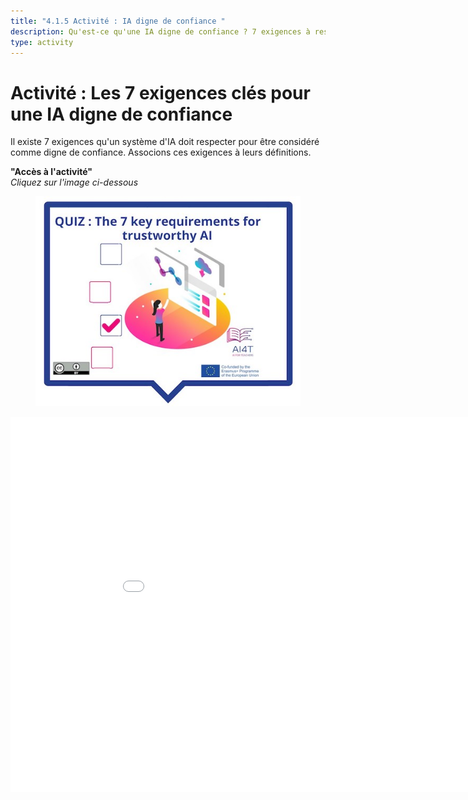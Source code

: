 ```yaml
---
title: "4.1.5 Activité : IA digne de confiance "
description: Qu'est-ce qu'une IA digne de confiance ? 7 exigences à respecter pour les systèmes d'IA
type: activity
---
```


# Activité : Les 7 exigences clés pour une IA digne de confiance

Il existe 7 exigences qu'un système d'IA doit respecter pour être considéré comme digne de confiance.
Associons ces exigences à leurs définitions.

**"Accès à l'activité"**  
_Cliquez sur l'image ci-dessous_

<figure><img src="Images/VisuelQUIZThe7keyrequirementsfortrustworthyAI.jpg" alt="Illustration for AI-based decision making Activity"/>  
</figure>

<center><iframe width="960" height="600" src="4-1-5a-risks-associated-to-the-use-of-AI-systems/4-1-5a-making-decision-with-AI.html" frameborder="0" allowfullscreen></iframe></center>

